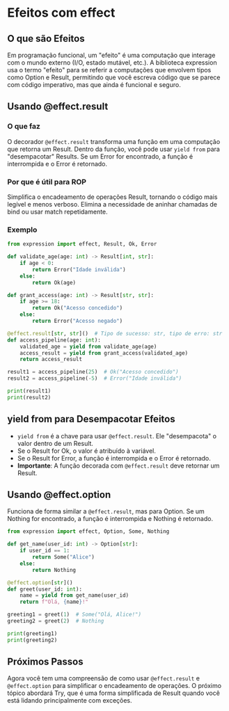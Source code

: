 # Efeitos com effect

## O que são Efeitos

Em programação funcional, um "efeito" é uma computação que interage com o mundo externo (I/O, estado mutável, etc.). A biblioteca expression usa o termo "efeito" para se referir a computações que envolvem tipos como Option e Result, permitindo que você escreva código que se parece com código imperativo, mas que ainda é funcional e seguro.

## Usando @effect.result

### O que faz
O decorador `@effect.result` transforma uma função em uma computação que retorna um Result. Dentro da função, você pode usar `yield from` para "desempacotar" Results. Se um Error for encontrado, a função é interrompida e o Error é retornado.

### Por que é útil para ROP
Simplifica o encadeamento de operações Result, tornando o código mais legível e menos verboso. Elimina a necessidade de aninhar chamadas de bind ou usar match repetidamente.

### Exemplo

```python
from expression import effect, Result, Ok, Error

def validate_age(age: int) -> Result[int, str]:
    if age < 0:
        return Error("Idade inválida")
    else:
        return Ok(age)

def grant_access(age: int) -> Result[str, str]:
    if age >= 18:
        return Ok("Acesso concedido")
    else:
        return Error("Acesso negado")

@effect.result[str, str]()  # Tipo de sucesso: str, tipo de erro: str
def access_pipeline(age: int):
    validated_age = yield from validate_age(age)
    access_result = yield from grant_access(validated_age)
    return access_result

result1 = access_pipeline(25)  # Ok("Acesso concedido")
result2 = access_pipeline(-5)  # Error("Idade inválida")

print(result1)
print(result2)
```

## yield from para Desempacotar Efeitos

- `yield from` é a chave para usar `@effect.result`. Ele "desempacota" o valor dentro de um Result.
- Se o Result for Ok, o valor é atribuído à variável.
- Se o Result for Error, a função é interrompida e o Error é retornado.
- **Importante**: A função decorada com `@effect.result` deve retornar um Result.

## Usando @effect.option

Funciona de forma similar a `@effect.result`, mas para Option. Se um Nothing for encontrado, a função é interrompida e Nothing é retornado.

```python
from expression import effect, Option, Some, Nothing

def get_name(user_id: int) -> Option[str]:
    if user_id == 1:
        return Some("Alice")
    else:
        return Nothing

@effect.option[str]()
def greet(user_id: int):
    name = yield from get_name(user_id)
    return f"Olá, {name}!"

greeting1 = greet(1)  # Some("Olá, Alice!")
greeting2 = greet(2)  # Nothing

print(greeting1)
print(greeting2)
```

## Próximos Passos

Agora você tem uma compreensão de como usar `@effect.result` e `@effect.option` para simplificar o encadeamento de operações. O próximo tópico abordará Try, que é uma forma simplificada de Result quando você está lidando principalmente com exceções.